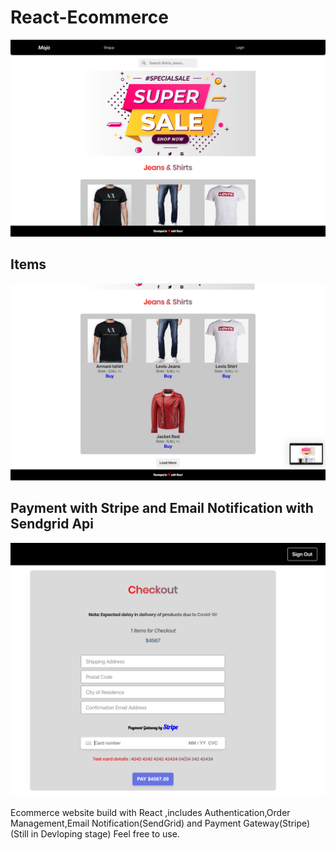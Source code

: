 # React-Ecommerce
<img src="https://github.com/mvskiren/React-Ecommerce/blob/master/Screenshot%202020-06-28%20at%209.14.22%20PM.png" />

## Items
<img src="https://github.com/mvskiren/React-Ecommerce/blob/master/Screenshot%202020-06-28%20at%209.14.58%20PM.png" />

## Payment with Stripe and Email Notification with Sendgrid Api
<img src="https://github.com/mvskiren/React-Ecommerce/blob/master/Screenshot%202020-06-28%20at%2011.41.43%20PM.png" />

Ecommerce website build with React ,includes Authentication,Order Management,Email Notification(SendGrid) and Payment Gateway(Stripe) (Still in Devloping stage) Feel free to use.
